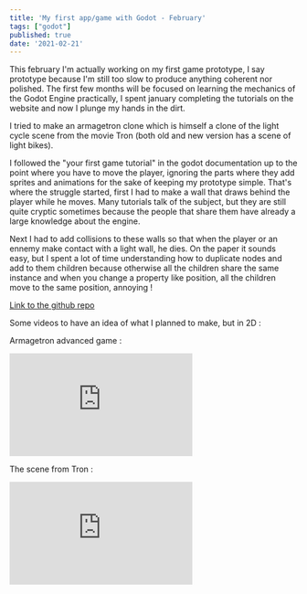 ```yaml
---
title: 'My first app/game with Godot - February'
tags: ["godot"]
published: true
date: '2021-02-21'
---
```

  
This february I'm actually working on my first game prototype, I say prototype because I'm still too slow to produce anything coherent nor polished.
The first few months will be focused on learning the mechanics of the Godot Engine practically, I spent january completing the tutorials on the website and now I plunge my hands in the dirt.

I tried to make an armagetron clone which is himself a clone of the light cycle scene from the movie Tron (both old and new version has a scene of light bikes).

I followed the "your first game tutorial" in the godot documentation up to the point where you have to move the player, ignoring the parts where they add sprites and animations for the sake of keeping my prototype simple.
That's where the struggle started, first I had to make a wall that draws behind the player while he moves.
Many tutorials talk of the subject, but they are still quite cryptic sometimes because the people that share them have already a large knowledge about the engine.

Next I had to add collisions to these walls so that when the player or an ennemy make contact with a light wall, he dies.
On the paper it sounds easy, but I spent a lot of time understanding how to duplicate nodes and add to them children because otherwise all the children share the same instance and when you change a property like position, all the children move to the same position, annoying !
  
[Link to the github repo](https://github.com/spoogetti/TronRemake-godot) 
  
Some videos to have an idea of what I planned to make, but in 2D :  

Armagetron advanced game :  
  
<iframe style="width: 320px; height: 180px" src="https://www.youtube.com/embed/9rYk3056JTs" frameborder="0" allow="accelerometer; autoplay; clipboard-write; encrypted-media; gyroscope; picture-in-picture" allowfullscreen></iframe>  

The scene from Tron :   

<iframe style="width: 320px; height: 180px" src="https://www.youtube.com/embed/SqSuRdkglxM" frameborder="0" allow="accelerometer; autoplay; clipboard-write; encrypted-media; gyroscope; picture-in-picture" allowfullscreen></iframe>    

